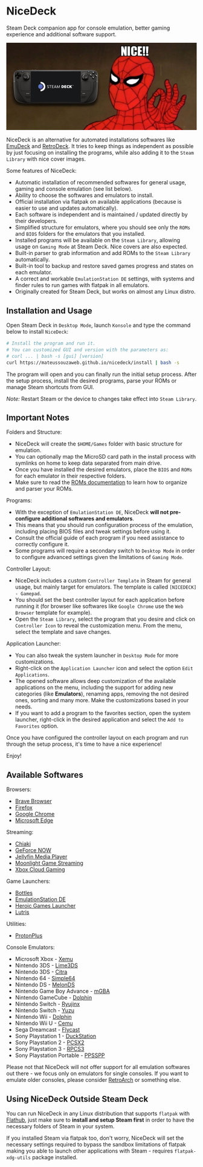 # NiceDeck

Steam Deck companion app for console emulation, better gaming experience and additional software support.

![Nice!](./nice.jpg?raw=true)

NiceDeck is an alternative for automated installations softwares like [EmuDeck](https://github.com/dragoonDorise/EmuDeck) and [RetroDeck](https://github.com/XargonWan/RetroDECK). It tries to keep things as independent as possible by just focusing on installing the programs, while also adding it to the ``Steam Library`` with nice cover images. 

Some features of NiceDeck:

- Automatic installation of recommended softwares for general usage, gaming and console emulation (see list below).
- Ability to choose the softwares and emulators to install.
- Official installation via flatpak on available applications (because is easier to use and updates automatically).
- Each software is independent and is maintained / updated directly by their developers.
- Simplified structure for emulators, where you should see only the ``ROMs`` and ``BIOS`` folders for the emulators that you installed.
- Installed programs will be available on the ``Steam Library``, allowing usage on ``Gaming Mode`` at Steam Deck. Nice covers are also expected.
- Built-in parser to grab information and add ROMs to the ``Steam Library`` automatically.
- Built-in tool to backup and restore saved games progress and states on each emulator.
- A correct and workable ``EmulationStation DE`` settings, with systems and finder rules to run games with flatpak in all emulators.
- Originally created for Steam Deck, but works on almost any Linux distro.

## Installation and Usage

Open Steam Deck in ``Desktop Mode``, launch ``Konsole`` and type the command below to install ``NiceDeck``:

```bash
# Install the program and run it.
# You can customized GUI and version with the parameters as:
# curl ... | bash -s [gui] [version] 
curl https://mateussouzaweb.github.io/nicedeck/install | bash -s
```

The program will open and you can finally run the initial setup process. After the setup process, install the desired programs, parse your ROMs or manage Steam shortcuts from GUI.

*Note:* Restart Steam or the device to changes take effect into ``Steam Library``.

## Important Notes

Folders and Structure:

- NiceDeck will create the ``$HOME/Games`` folder with basic structure for emulation.
- You can optionally map the MicroSD card path in the install process with symlinks on home to keep data separated from main drive.
- Once you have installed the desired emulators, place the ``BIOS`` and ``ROMs`` for each emulator in their respective folders.
- Make sure to read the [ROMs documentation](docs/ROMs.md) to learn how to organize and parser your ROMs.

Programs:

- With the exception of ``EmulationStation DE``, NiceDeck **will not pre-configure additional softwares and emulators**.
- This means that you should run configuration process of the emulation, including placing BIOS files and tweak settings before using it. 
- Consult the official guide of each program if you need assistance to correctly configure it.
- Some programs will require a secondary switch to ``Desktop Mode`` in order to configure advanced settings given the limitations of ``Gaming Mode``. 

Controller Layout:

- NiceDeck includes a custom ``Controller Template`` in Steam for general usage, but mainly target for emulators. The template is called ``[NICEDECK] - Gamepad``.
- You should set the best controller layout for each application before running it (for browser like softwares like ``Google Chrome`` use the ``Web Browser`` template for example).
- Open the ``Steam Library``, select the program that you desire and click on ``Controller Icon`` to reveal the customization menu. From the menu, select the template and save changes.

Application Launcher:

- You can also tweak the system launcher in ``Desktop Mode`` for more customizations.
- Right-click on the ``Application Launcher`` icon and select the option ``Edit Applications``.
- The opened software allows deep customization of the available applications on the menu, including the support for adding new categories (like **Emulators**), renaming apps, removing the not desired ones, sorting and many more. Make the customizations based in your needs.
- If you want to add a program to the favorites section, open the system launcher, right-click in the desired application and select the ``Add to Favorites`` option.

Once you have configured the controller layout on each program and run through the setup process, it's time to have a nice experience!

Enjoy!

## Available Softwares

Browsers:

- [Brave Browser](https://brave.com)
- [Firefox](https://www.mozilla.org/en-US/firefox)
- [Google Chrome](https://www.google.com/intl/en_us/chrome)
- [Microsoft Edge](https://www.microsoft.com/en-us/edge)

Streaming:

- [Chiaki](https://chiaki.re)
- [GeForce NOW](https://www.nvidia.com/geforce-now)
- [Jellyfin Media Player](https://jellyfin.org)
- [Moonlight Game Streaming](https://moonlight-stream.org)
- [Xbox Cloud Gaming](https://www.xbox.com/cloud-gaming)

Game Launchers:

- [Bottles](https://usebottles.com)
- [EmulationStation DE](https://es-de.org)
- [Heroic Games Launcher](https://heroicgameslauncher.com)
- [Lutris](https://lutris.net)

Utilities:

- [ProtonPlus](https://github.com/Vysp3r/ProtonPlus)

Console Emulators:

- Microsoft Xbox - [Xemu](https://xemu.app)
- Nintendo 3DS - [Lime3DS](https://lime3ds.github.io)
- Nintendo 3DS - [Citra](https://citra-emu.org)
- Nintendo 64 - [Simple64](https://simple64.github.io)
- Nintendo DS - [MelonDS](https://melonds.kuribo64.net)
- Nintendo Game Boy Advance - [mGBA](https://mgba.io)
- Nintendo GameCube - [Dolphin](https://dolphin-emu.org)
- Nintendo Switch - [Ryujinx](https://ryujinx.org)
- Nintendo Switch - [Yuzu](https://yuzu-emu.org)
- Nintendo Wii - [Dolphin](https://dolphin-emu.org)
- Nintendo Wii U - [Cemu](https://cemu.info)
- Sega Dreamcast - [Flycast](https://github.com/flyinghead/flycast)
- Sony Playstation 1 - [DuckStation](https://www.duckstation.org)
- Sony Playstation 2 - [PCSX2](https://pcsx2.net)
- Sony Playstation 3 - [RPCS3](https://rpcs3.net)
- Sony Playstation Portable - [PPSSPP](https://www.ppsspp.org)

Please not that NiceDeck will not offer support for all emulation softwares out there - we focus only on emulators for single consoles. If you want to emulate older consoles, please consider [RetroArch](https://www.retroarch.com) or something else.

## Using NiceDeck Outside Steam Deck

You can run NiceDeck in any Linux distribution that supports ``flatpak`` with [Flathub](https://flathub.org), just make sure to **install and setup Steam first** in order to have the necessary folders of Steam in your system. 

If you installed Steam via flatpak too, don't worry, NiceDeck will set the necessary settings required to bypass the sandbox limitations of flatpak making you able to launch other applications with Steam - requires ``flatpak-xdg-utils`` package installed.
